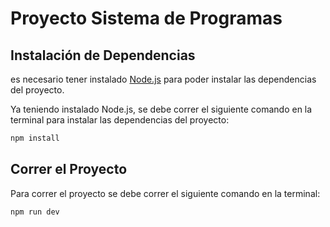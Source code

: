 # Proyecto Sistema de Programas

## Instalación de Dependencias
es necesario tener instalado [Node.js](https://nodejs.org) para poder instalar las dependencias del proyecto.

Ya teniendo instalado Node.js, se debe correr el siguiente comando en la terminal para instalar las dependencias del proyecto:
```ps1
npm install
```

## Correr el Proyecto
Para correr el proyecto se debe correr el siguiente comando en la terminal:
```ps1
npm run dev
```

